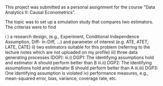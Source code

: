 This project was submitted as a personal assignment for the course "Data Analytics II: Causal Econometrics".

The topic was to set up a simulation study that compares two estimators. The criterias were to find

i ) a research design, (e.g., Experiment, Conditional Independence Assumption, Diff- in-Diff, ...) and parameter of interest (e.g. ATE, ATET, LATE, CATE)
ii) two estimators suitable for this problem (referring to the lecture notes which are not uploaded on my profile)
iii) three data generating processes (DGP):
iii.i)   DGP1: The identifying assumptions hold and estimator A should perform better than B
iii.ii)  DGP2: The identifying assumptions hold and estimator B should perform better than A 
iii.iii) DGP3: One identifying assumption is violated
iv) performance measures, e.g., mean-squared error, bias, variance, coverage rate, etc.
